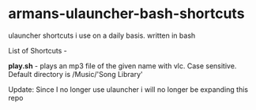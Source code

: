 # armans-ulauncher-bash-shortcuts
ulauncher shortcuts i use on a daily basis. written in bash

List of Shortcuts - 

**play.sh** - plays an mp3 file of the given name with vlc. Case sensitive. Default directory is /Music/'Song Library'

Update: Since I no longer use ulauncher i will no longer be expanding this repo
